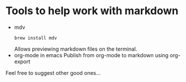 # Tools to help work with markdown
    
  - mdv
    ```shell
    brew install mdv
    ```
    Allows previewing markdown files on the terminal.
  - org-mode in emacs
    Publish from org-mode to markdown using org-export

  Feel free to suggest other good ones...
